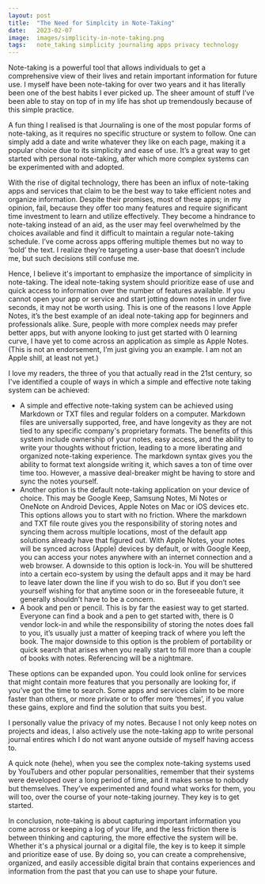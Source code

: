 ```yaml
---
layout: post
title:  "The Need for Simplcity in Note-Taking"
date:   2023-02-07
image:	images/simplicity-in-note-taking.png
tags:   note_taking simplicity journaling apps privacy technology
---
```


Note-taking is a powerful tool that allows individuals to get a comprehensive view of their lives and retain important information for future use. I myself have been note-taking for over two years and it has literally been one of the best habits I ever picked up. The sheer amount of stuff I’ve been able to stay on top of in my life has shot up tremendously because of this simple practice.

A fun thing I realised is that Journaling is one of the most popular forms of note-taking, as it requires no specific structure or system to follow. One can simply add a date and write whatever they like on each page, making it a popular choice due to its simplicity and ease of use. It’s a great way to get started with personal note-taking, after which more complex systems can be experimented with and adopted.

With the rise of digital technology, there has been an influx of note-taking apps and services that claim to be the best way to take efficient notes and organize information. Despite their promises, most of these apps; in my opinion, fail, because they offer too many features and require significant time investment to learn and utilize effectively. They become a hindrance to note-taking instead of an aid, as the user may feel overwhelmed by the choices available and find it difficult to maintain a regular note-taking schedule. I’ve come across apps offering multiple themes but no way to ‘bold’ the text. I realize they’re targeting a user-base that doesn’t include me, but such decisions still confuse me.

Hence, I believe it's important to emphasize the importance of simplicity in note-taking. The ideal note-taking system should prioritize ease of use and quick access to information over the number of features available. If you cannot open your app or service and start jotting down notes in under five seconds, it may not be worth using. This is one of the reasons I love Apple Notes, it’s the best example of an ideal note-taking app for beginners and professionals alike. Sure, people with more complex needs may prefer better apps, but with anyone looking to just get started with 0 learning curve, I have yet to come across an application as simple as Apple Notes. (This is not an endorsement, I’m just giving you an example. I am not an Apple shill, at least not yet.)

I love my readers, the three of you that actually read in the 21st century, so I've identified a couple of ways in which a simple and effective note taking system can be achieved:
- A simple and effective note-taking system can be achieved using Markdown or TXT files and regular folders on a computer. Markdown files are universally supported, free, and have longevity as they are not tied to any specific company's proprietary formats. The benefits of this system include ownership of your notes, easy access, and the ability to write your thoughts without friction, leading to a more liberating and organized note-taking experience. The markdown syntax gives you the ability to format text alongside writing it, which saves a ton of time over time too. However, a massive deal-breaker might be having to store and sync the notes yourself.
- Another option is the default note-taking application on your device of choice. This may be Google Keep, Samsung Notes, Mi Notes or OneNote on Android Devices, Apple Notes on Mac or iOS devices etc. This options allows you to start with no friction. Where the markdown and TXT file route gives you the responsibility of storing notes and syncing them across multiple locations, most of the default app solutions already have that figured out. With Apple Notes, your notes will be synced across (Apple) devices by default, or with Google Keep, you can access your notes anywhere with an internet connection and a web browser. A downside to this option is lock-in. You will be shuttered into a certain eco-system by using the default apps and it may be hard to leave later down the line if you wish to do so. But if you don’t see yourself wishing for that anytime soon or in the foreseeable future, it generally shouldn’t have to be a concern.
- A book and pen or pencil. This is by far the easiest way to get started. Everyone can find a book and a pen to get started with, there is 0 vendor lock-in and while the responsibility of storing the notes does fall to you, it’s usually just a matter of keeping track of where you left the book. The major downside to this option is the problem of portability or quick search that arises when you really start to fill more than a couple of books with notes. Referencing will be a nightmare.

These options can be expanded upon. You could look online for services that might contain more features that you personally are looking for, if you’ve got the time to search. Some apps and services claim to be more faster than others, or more private or to offer more ‘themes’, if you value these gains, explore and find the solution that suits you best.

I personally value the privacy of my notes. Because I not only keep notes on projects and ideas, I also actively use the note-taking app to write personal journal entires which I do not want anyone outside of myself having access to.

A quick note (hehe), when you see the complex note-taking systems used by YouTubers and other popular personalities, remember that their systems were developed over a long period of time, and it makes sense to nobody but themselves. They’ve experimented and found what works for them, you will too, over the course of your note-taking journey. They key is to get started.

In conclusion, note-taking is about capturing important information you come across or keeping a log of your life, and the less friction there is between thinking and capturing, the more effective the system will be. Whether it's a physical journal or a digital file, the key is to keep it simple and prioritize ease of use. By doing so, you can create a comprehensive, organized, and easily accessible digital brain that contains experiences and information from the past that you can use to shape your future.